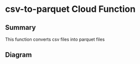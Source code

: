 # csv-to-parquet Cloud Function

## Summary

This function converts csv files into parquet files

## Diagram

## 